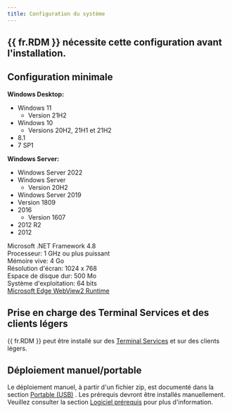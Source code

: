 ```yaml
---
title: Configuration du système
---
```

## {{ fr.RDM }} nécessite cette configuration avant l'installation. 

## Configuration minimale 

**Windows Desktop:** 

* Windows 11 
    * Version 21H2 
* Windows 10 
    * Versions 20H2, 21H1 et 21H2 
* 8.1 
* 7 SP1 

**Windows Server:** 

* Windows Server 2022 
* Windows Server 
    * Version 20H2 
* Windows Server 2019 
* Version 1809 
* 2016 
    * Version 1607 
* 2012 R2 
* 2012 

Microsoft .NET Framework 4.8  
Processeur: 1 GHz ou plus puissant  
Mémoire vive: 4 Go  
Résolution d'écran: 1024 x 768  
Espace de disque dur: 500 Mo  
Système d'exploitation: 64 bits  
[Microsoft Edge WebView2 Runtime](/kb/remote-desktop-manager/knowledge-base/download-microsoft-edge-chromium/) 

## Prise en charge des Terminal Services et des clients légers 

{{ fr.RDM }} peut être installé sur des [Terminal Services](/fr/rdm/windows/installation/client/terminal-services/) et sur des clients légers. 

## Déploiement manuel/portable 

Le déploiement manuel, à partir d'un fichier zip, est documenté dans la section [Portable (USB)](/fr/rdm/windows/installation/client/portable-usb/) . Les prérequis devront être installés manuellement. Veuillez consulter la section [Logiciel prérequis](/fr/rdm/windows/overview/system-requirements/prerequisite-software/) pour plus d'information. 


